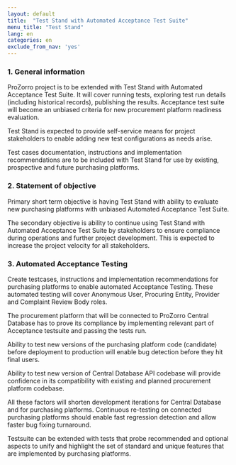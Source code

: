 ```yaml
---
layout: default
title:  "Test Stand with Automated Acceptance Test Suite"
menu_title: "Test Stand"
lang: en
categories: en
exclude_from_nav: 'yes'
---
```


### 1. General information

ProZorro project is to be extended with Test Stand with Automated Acceptance Test Suite. It will cover running tests, exploring test run details (including historical records), publishing the results. Acceptance test suite will become an unbiased criteria for new procurement platform readiness evaluation. 

Test Stand is expected to provide self-service means for project stakeholders to enable adding new test configurations as needs arise.

Test cases documentation, instructions and implementation recommendations are to be included with Test Stand for use by existing, prospective and future purchasing platforms.

### 2. Statement of objective

Primary short term objective is having Test Stand with ability to evaluate new purchasing platforms with unbiased Automated Acceptance Test Suite.

The secondary objective is ability to continue using Test Stand with Automated Acceptance Test Suite by stakeholders to ensure compliance during operations and further project development. This is expected to increase the project velocity for all stakeholders. 

### 3. Automated Acceptance Testing

Create testcases, instructions and implementation recommendations for purchasing platforms to enable automated Acceptance Testing. These automated testing will cover Anonymous User, Procuring Entity, Provider and Complaint Review Body roles.

The procurement platform that will be connected to ProZorro Central Database has to prove its compliance by implementing relevant part of Acceptance testsuite and passing the tests run.

Ability to test new versions of the purchasing platform code (candidate) before deployment to production will enable bug detection before they hit final users.

Ability to test new version of Central Database API codebase will provide confidence in its compatibility with existing and planned procurement platform codebase.

All these factors will shorten development iterations for Central Database and for purchasing  platforms.
Continuous re-testing on connected purchasing platforms should enable fast regression detection and allow faster bug fixing turnaround.

Testsuite can be extended with tests that probe recommended and optional aspects to unify and highlight the set of standard and unique features that are implemented by purchasing platforms.